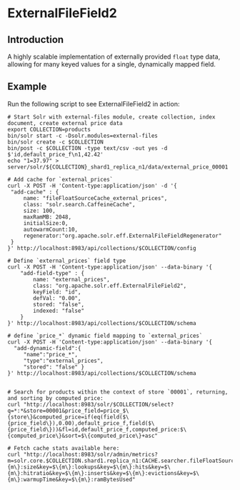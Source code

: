 <!--
  Licensed to the Apache Software Foundation (ASF) under one or more
  contributor license agreements.  See the NOTICE file distributed with
  this work for additional information regarding copyright ownership.
  The ASF licenses this file to You under the Apache License, Version 2.0
  (the "License"); you may not use this file except in compliance with
  the License.  You may obtain a copy of the License at

      http://www.apache.org/licenses/LICENSE-2.0

  Unless required by applicable law or agreed to in writing, software
  distributed under the License is distributed on an "AS IS" BASIS,
  WITHOUT WARRANTIES OR CONDITIONS OF ANY KIND, either express or implied.
  See the License for the specific language governing permissions and
  limitations under the License.
-->

ExternalFileField2
==================

Introduction
------------
A highly scalable implementation of externally provided `float` type data,
allowing for many keyed values for a single, dynamically mapped field. 

Example
-------

Run the following script to see ExternalFileField2 in action:

    # Start Solr with external-files module, create collection, index document, create external price data
    export COLLECTION=products
    bin/solr start -c -Dsolr.modules=external-files
    bin/solr create -c $COLLECTION
    bin/post -c $COLLECTION -type text/csv -out yes -d $'id,default_price_f\n1,42.42'
    echo "1=37.97" > server/solr/${COLLECTION}_shard1_replica_n1/data/external_price_00001

    # Add cache for `external_prices`    
    curl -X POST -H 'Content-type:application/json' -d '{
     "add-cache" : {
         name: "fileFloatSourceCache_external_prices",
         class: "solr.search.CaffeineCache",
         size: 100, 
         maxRamMB: 2048,
         initialSize:0, 
         autowarmCount:10,
         regenerator:"org.apache.solr.eff.ExternalFileFieldRegenerator"
     }
    }' http://localhost:8983/api/collections/$COLLECTION/config
        
    # Define `external_prices` field type
    curl -X POST -H 'Content-type:application/json' --data-binary '{
        "add-field-type" : {
            name: "external_prices",
            class: "org.apache.solr.eff.ExternalFileField2",
            keyField: "id", 
            defVal: "0.00",
            stored: "false",
            indexed: "false"
        }
    }' http://localhost:8983/api/collections/$COLLECTION/schema

    # define `price_*` dynamic field mapping to `external_prices`
    curl -X POST -H 'Content-type:application/json' --data-binary '{
      "add-dynamic-field":{
         "name":"price_*",
         "type":"external_prices",
         "stored": "false" }
    }' http://localhost:8983/api/collections/$COLLECTION/schema


    # Search for products within the context of store `00001`, returning, and sorting by computed price:
    curl "http://localhost:8983/solr/$COLLECTION/select?q=*:*&store=00001&price_field=price_$\{store\}&computed_price=if(eq(field($\{price_field\}),0.00),default_price_f,field($\{price_field\}))&fl=id,default_price_f,computed_price:$\{computed_price\}&sort=$\{computed_price\}+asc"

    # Fetch cache stats available here:
    curl "http://localhost:8983/solr/admin/metrics?m=solr.core.$COLLECTION.shard1.replica_n1:CACHE.searcher.fileFloatSourceCache_external_prices&key=$\{m\}:size&key=$\{m\}:lookups&key=$\{m\}:hits&key=$\{m\}:hitratio&key=$\{m\}:inserts&key=$\{m\}:evictions&key=$\{m\}:warmupTime&key=$\{m\}:ramBytesUsed"  
